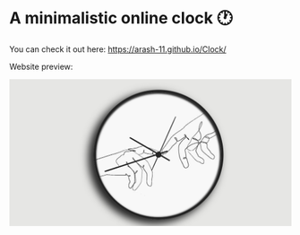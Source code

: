 # A minimalistic online clock :clock1:

You can check it out here: https://arash-11.github.io/Clock/

Website preview:

![Image of clock website](https://github.com/Arash-11/Clock/blob/master/clock.png)
